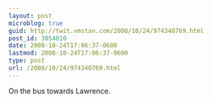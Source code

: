 ```yaml
---
layout: post
microblog: true
guid: http://twit.vmstan.com/2008/10/24/974340769.html
post_id: 3054010
date: 2008-10-24T17:06:37-0600
lastmod: 2008-10-24T17:06:37-0600
type: post
url: /2008/10/24/974340769.html
---
```

On the bus towards Lawrence.
